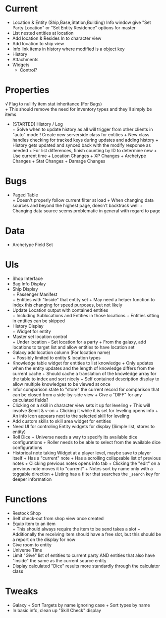 # Current
+ Location & Entity (Ship,Base,Station,Building) Info window give  "Set Party Location" or "Set Entity Residence" options for master
+ List nested entities at location
+ Add location & Resides In to character view
+ Add location to ship view
+ Info link items in history where modified is a object key
+ History
+ Attachments
+ Widgets
	+ Control?

# Properties
√ Flag to nullify item stat inheritance (For Bags)  
        + This should remove the need for inventory types and they'll simply be items
+ [STARTED] History / Log  
		+ Solve when to update history as all will trigger from other clients in "auto" mode
				! Create new serverside class for entities
				+ New class handles checking for tracked keys during updates and adding history
				+ History gets updated and synced back with the modify response as needed
		+ For list differences, finish counting by ID to determine new
        + Use current time
        + Location Changes
        + XP Changes
        + Archetype Changes
        + Stat Changes
        + Damage Changes

# Bugs
+ Paged Table  
        + Doesn't properly follow current filter at load
        + When changing data sources and beyond the highest page, doesn't backtrack well
        + Changing data source seems problematic in general with regard to page

# Data
+ Archetype Field Set

# UIs
+ Shop Interface
+ Bag Info Display
+ Ship Display  
        + Passenger Manifest  
                + Entities with "Inside" that entity set
                + May need a helper function to index this changing for speed purposes, but not likely
+ Update Location output with contained entities  
        + Including Sublocations and Entities in those locations
        + Entities sitting in entities can be skipped
+ History Display  
        + Widget for entity
+ Master set location control  
        + Under location - Set location for a party
        + From the galaxy, add locations to target list and allow entities to have location set
+ Galaxy add location column (For location name)  
        + Possibly limited to entity & location types
+ Knowledge table widget for entities to list knowledge
		+ Only updates when the entity updates and the length of knowledge differs from the current cache
		+ Should cache a translation of the knowledge array for the table to index and sort nicely
		+ Self contained description display to allow multiple knowledges to be viewed at once
+ Infor comparison state to "store" the current record for comparison that can be closed from a side-by-side view
		+ Give a "DIFF" for any calculated fields?
+ Clicking on a skill in character view sets it up for leveling
		+ This will involve $emit & v-on
		+ Clicking it while it is set for leveling opens info
		+ An info icon appears next to the selected skill for leveling
+ Add custom skills to skill area widget for entities
+ Need UI for controling Entity widgets for display (Simple list, stores to entity)
+ Roll Dice
		+ Universe needs a way to specify its available dice configurations
		+ Roller needs to be able to select from the available dice configurations
+ Historical note taking Widget at a player level, maybe save to player itself
		+ Has a "current" note
		+ Has a scrolling collapsable list of previous notes
		+ Clicking previous notes opens info tab
		+ Clicking the "edit" on a previous note moves it to "current"
		+ Notes sort by name only with a toggable direction
		+ Listing has a filter that searches the `_search` key for deeper information

# Functions
+ Restock Shop
+ Self check-out from shop view once created
+ Equip item to an item  
		+ This should always require the item to be send takes a slot
		+ Additionally the receiving item should have a free slot, but this should be a report on the display for now
+ Give room to entity
+ Universe Time
+ Limit "Give" list of entities to current party AND entities that also have "inside" the same as the current source entity
+ Display calculated "Dice" results more standardly through the calculator class

# Tweaks	
+ Galaxy
        + Sort Targets by name ignoring case
        + Sort types by name
+ In basic info, clean up "Skill Check" display

